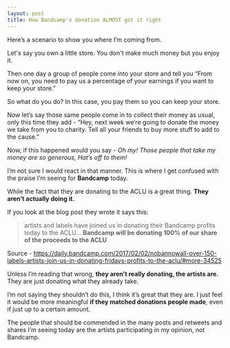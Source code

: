 ```yaml
---
layout: post
title: How Bandcamp's donation ALMOST got it right
---
```

Here’s a scenario to show you where I’m coming from.

Let's say you own a little store. You don't make much money but you enjoy it. 

Then one day a group of people come into your store and tell you “From now on, you need to pay us a percentage of your earnings if you want to keep your store.”

So what do you do? In this case, you pay them so you can keep your store. 

Now let’s say those same people come in to collect their money as usual, only this time they add - “Hey, next week we’re going to donate the money we take from you to charity. Tell all your friends to buy more stuff to add to the cause.” 

Now, if this happened would you say - _Oh my! Those people that take my money are so generous, Hat’s off to them!_

I’m not sure I would react in that manner. This is where I get confused with the praise I’m seeing for **Bandcamp** today.

While the fact that they are donating to the ACLU is a great thing. **They aren’t actually doing it.**

If you look at the blog post they wrote it says this:

> artists and labels have joined us in donating their Bandcamp profits today to the ACLU... **Bandcamp will be donating 100% of our share of the proceeds to the ACLU**

Source - https://daily.bandcamp.com/2017/02/02/nobannowall-over-150-labels-artists-join-us-in-donating-fridays-profits-to-the-aclu/#more-34525

Unless I’m reading that wrong, **they aren’t really donating, the artists are.** They are just donating what they already take.

I’m not saying they shouldn’t do this, I think it’s great that they are. I just feel it would be more meaningful **if they matched donations people made**, even if just up to a certain amount. 

The people that should be commended in the many posts and retweets and shares I’m seeing today are the artists participating in my opinion, not Bandcamp.